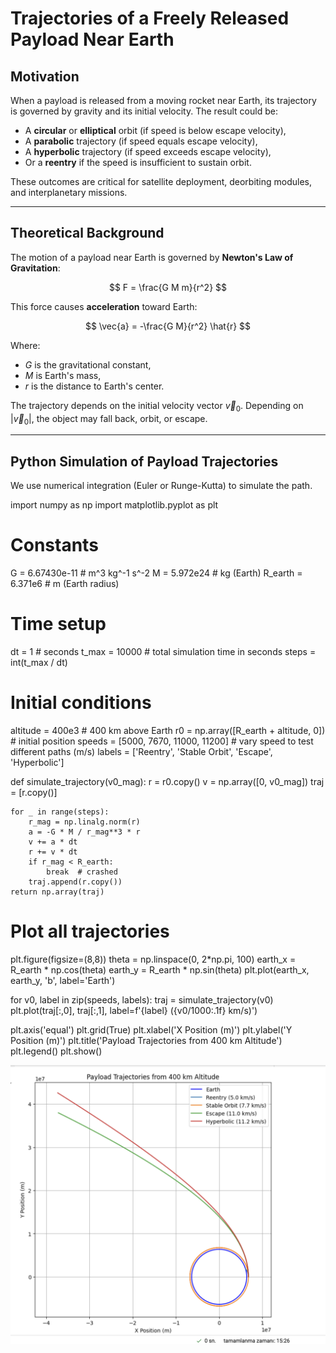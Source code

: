 # Trajectories of a Freely Released Payload Near Earth

## Motivation

When a payload is released from a moving rocket near Earth, its trajectory is governed by gravity and its initial velocity. The result could be:

- A **circular** or **elliptical** orbit (if speed is below escape velocity),
- A **parabolic** trajectory (if speed equals escape velocity),
- A **hyperbolic** trajectory (if speed exceeds escape velocity),
- Or a **reentry** if the speed is insufficient to sustain orbit.

These outcomes are critical for satellite deployment, deorbiting modules, and interplanetary missions.

---

## Theoretical Background

The motion of a payload near Earth is governed by **Newton's Law of Gravitation**:

$$
F = \frac{G M m}{r^2}
$$

This force causes **acceleration** toward Earth:

$$
\vec{a} = -\frac{G M}{r^2} \hat{r}
$$

Where:
- $G$ is the gravitational constant,
- $M$ is Earth's mass,
- $r$ is the distance to Earth's center.

The trajectory depends on the initial velocity vector $\vec{v}_0$. Depending on $|\vec{v}_0|$, the object may fall back, orbit, or escape.

---

## Python Simulation of Payload Trajectories

We use numerical integration (Euler or Runge-Kutta) to simulate the path.


import numpy as np
import matplotlib.pyplot as plt

# Constants
G = 6.67430e-11  # m^3 kg^-1 s^-2
M = 5.972e24     # kg (Earth)
R_earth = 6.371e6  # m (Earth radius)

# Time setup
dt = 1           # seconds
t_max = 10000    # total simulation time in seconds
steps = int(t_max / dt)

# Initial conditions
altitude = 400e3  # 400 km above Earth
r0 = np.array([R_earth + altitude, 0])  # initial position
speeds = [5000, 7670, 11000, 11200]     # vary speed to test different paths (m/s)
labels = ['Reentry', 'Stable Orbit', 'Escape', 'Hyperbolic']

def simulate_trajectory(v0_mag):
    r = r0.copy()
    v = np.array([0, v0_mag])
    traj = [r.copy()]

    for _ in range(steps):
        r_mag = np.linalg.norm(r)
        a = -G * M / r_mag**3 * r
        v += a * dt
        r += v * dt
        if r_mag < R_earth:
            break  # crashed
        traj.append(r.copy())
    return np.array(traj)

# Plot all trajectories
plt.figure(figsize=(8,8))
theta = np.linspace(0, 2*np.pi, 100)
earth_x = R_earth * np.cos(theta)
earth_y = R_earth * np.sin(theta)
plt.plot(earth_x, earth_y, 'b', label='Earth')

for v0, label in zip(speeds, labels):
    traj = simulate_trajectory(v0)
    plt.plot(traj[:,0], traj[:,1], label=f'{label} ({v0/1000:.1f} km/s)')

plt.axis('equal')
plt.grid(True)
plt.xlabel('X Position (m)')
plt.ylabel('Y Position (m)')
plt.title('Payload Trajectories from 400 km Altitude')
plt.legend()
plt.show()


![alt text](<Ekran Resmi 2025-03-26 15.26.17.png>)